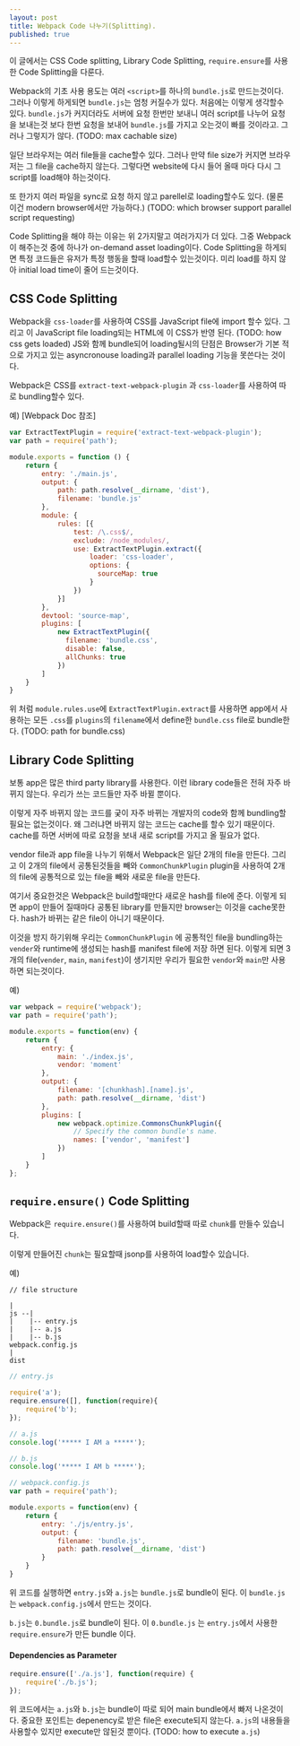 ```yaml
---
layout: post
title: Webpack Code 나누기(Splitting).
published: true
---
```

이 글에서는 CSS Code splitting, Library Code Splitting, `require.ensure`를 사용한 Code Splitting을 다룬다.

Webpack의 기초 사용 용도는 여러 `<script>`를 하나의 `bundle.js`로 만드는것이다. 그러나 이렇게 하게되면 `bundle.js`는 엄청 커질수가 있다. 처음에는 이렇게 생각할수 있다. `bundle.js`가 커지더라도 서버에 요청 한번만 보내니 여러 script를 나누어 요청을 보내는것 보다 한번 요청을 보내어 `bundle.js`를 가지고 오는것이 빠를 것이라고. 그러나 그렇지가 않다. (TODO: max cachable size)

일단 브라우저는 여러 file들을 cache할수 있다. 그러나 만약 file size가 커지면 브라우저는 그 file을 cache하지 않는다. 그렇다면 website에 다시 들어 올때 마다 다시 그 script를 load해야 하는것이다.

또 한가지 여러 파일을 sync로 요청 하지 않고 parellel로 loading할수도 있다. (물론 이건 modern browser에서만 가능하다.) (TODO: which browser support parallel script requesting)

Code Splitting을 해야 하는 이유는 위 2가지말고 여러가지가 더 있다. 그중 Webpack이 해주는것 중에 하나가 on-demand asset loading이다.
Code Splitting을 하게되면 특정 코드들은 유저가 특정 행동을 할때 load할수 있는것이다. 미리 load를 하지 않아 initial load time이 줄어 드는것이다.

## CSS Code Splitting
Webpack을 `css-loader`를 사용하여 CSS를 JavaScript file에 import 할수 있다. 그리고 이 JavaScript file loading되는 HTML에 이 CSS가 반영 된다. (TODO: how css gets loaded)
JS와 함께 bundle되어 loading될시의 단점은 Browser가 기본 적으로 가지고 있는 asyncronouse loading과 parallel loading 기능을 못쓴다는 것이다.

Webpack은 CSS를 `extract-text-webpack-plugin` 과 `css-loader`를 사용하여 따로 bundling할수 있다.

예) [Webpack Doc 참조]

```js
var ExtractTextPlugin = require('extract-text-webpack-plugin');
var path = require('path');

module.exports = function () {
    return {
        entry: './main.js',
        output: {
            path: path.resolve(__dirname, 'dist'),
            filename: 'bundle.js'
        },
        module: {
            rules: [{
                test: /\.css$/,
                exclude: /node_modules/,
                use: ExtractTextPlugin.extract({
                    loader: 'css-loader',
                    options: {
                      sourceMap: true
                    }
                })
            }]
        },
        devtool: 'source-map',
        plugins: [
            new ExtractTextPlugin({ 
              filename: 'bundle.css',
              disable: false,
              allChunks: true 
            })
        ]
    }
}
```

위 처럼 `module.rules.use`에 `ExtractTextPlugin.extract`를 사용하면 app에서 사용하는 모든 `.css`를 `plugins`의 `filename`에서 define한 `bundle.css` file로 bundle한다. (TODO: path for bundle.css)


## Library Code Splitting
보통 app은 많은 third party library를 사용한다. 이런 library code들은 전혀 자주 바뀌지 않는다. 우리가 쓰는 코드들만 자주 바뀔 뿐이다.

이렇게 자주 바뀌지 않는 코드를 궂이 자주 바뀌는 개발자의 code와 함께 bundling할 필요는 없는것이다. 왜 그러냐면 바뀌지 않는 코드는 cache를 할수 있기 때문이다. cache를 하면 서버에 따로 요청을 보내 새로 script를 가지고 올 필요가 없다. 

vendor file과 app file을 나누기 위해서 Webpack은 일단 2개의 file을 만든다. 그리고 이 2개의 file에서 공통된것들을 빼와 `CommonChunkPlugin` plugin을 사용하여 2개의 file에 공통적으로 있는 file을 빼와 새로운 file을 만든다.

여기서 중요한것은 Webpack은 build할때만다 새로운 hash를 file에 준다. 이렇게 되면 app이 만들어 질때마다 공통된 library를 만들지만 browser는 이것을 cache못한다. hash가 바뀌는 같은 file이 아니기 때문이다.

이것을 방지 하기위해 우리는 `CommonChunkPlugin` 에 공통적인 file을 bundling하는 `vender`와 runtime에 생성되는 hash를 manifest file에 저장 하면 된다. 이렇게 되면 3개의 file(`vender`, `main`, `manifest`)이 생기지만 우리가 필요한 `vendor`와 `main`만 사용하면 되는것이다.

예)

```js
var webpack = require('webpack');
var path = require('path');

module.exports = function(env) {
    return {
        entry: {
            main: './index.js',
            vendor: 'moment'
        },
        output: {
            filename: '[chunkhash].[name].js',
            path: path.resolve(__dirname, 'dist')
        },
        plugins: [
            new webpack.optimize.CommonsChunkPlugin({
                // Specify the common bundle's name.
                names: ['vendor', 'manifest'] 
            })
        ]
    }
};
```

## `require.ensure()` Code Splitting

Webpack은 `require.ensure()`를 사용하여 build할때 따로 `chunk`를 만들수 있습니다.

이렇게 만들어진 `chunk`는 필요할때 jsonp를 사용하여 load할수 있습니다.

예)

```
// file structure

|
js --|
|    |-- entry.js
|    |-- a.js
|    |-- b.js
webpack.config.js
|
dist

```

```js
// entry.js

require('a');
require.ensure([], function(require){
    require('b');
});

// a.js
console.log('***** I AM a *****');

// b.js
console.log('***** I AM b *****');
```

```js
// webpack.config.js
var path = require('path');

module.exports = function(env) {
    return {
        entry: './js/entry.js',
        output: {
            filename: 'bundle.js',
            path: path.resolve(__dirname, 'dist')
        }
    }
}
```

위 코드를 실행하면 `entry.js`와 `a.js`는 `bundle.js`로 bundle이 된다. 이 `bundle.js`는 `webpack.config.js`에서 만드는 것이다.

`b.js`는 `0.bundle.js`로 bundle이 된다. 이 `0.bundle.js` 는 `entry.js`에서 사용한 `require.ensure`가 만든 bundle 이다.

#### Dependencies as Parameter

```js
require.ensure(['./a.js'], function(require) {
    require('./b.js');
});
```

위 코드에서는 `a.js`와 `b.js`는 bundle이 따로 되어 main bundle에서 빠저 나온것이다.
중요한 포인트는 depenency로 받은 file은 execute되지 않는다. `a.js`의 내용들을 사용할수 있지만 execute만 않된것 뿐이다.
(TODO: how to execute `a.js`)

